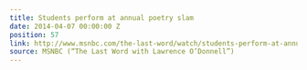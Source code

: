 ```yaml
---
title: Students perform at annual poetry slam
date: 2014-04-07 00:00:00 Z
position: 57
link: http://www.msnbc.com/the-last-word/watch/students-perform-at-annual-poetry-slam-219691075535
source: MSNBC (“The Last Word with Lawrence O’Donnell”)
---
```


